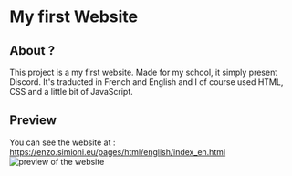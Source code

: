 # My first Website
## About ?
This project is a my first website. Made for my school, it simply present Discord. It's traducted in French and English and I of course used HTML, CSS and a little bit of JavaScript.
## Preview
You can see the website at : https://enzo.simioni.eu/pages/html/english/index_en.html
<img src="https://enzo.simioni.eu/image/og/indexog_en.png"
     alt="preview of the website" />
